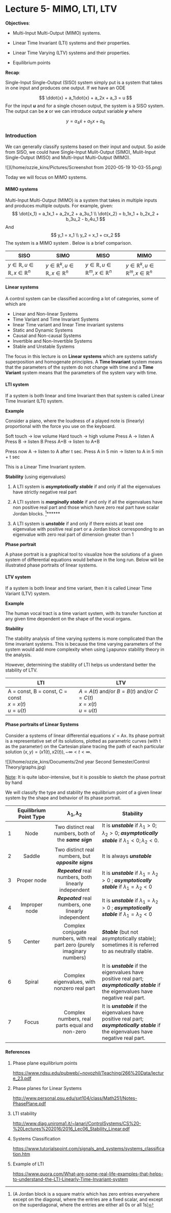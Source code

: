 # Lecture 5- MIMO, LTI, LTV

**Objectives**:

- Multi-Input Multi-Output (MIMO) systems. 

- Linear Time Invariant (LTI) systems and their properties.

- Linear Time Varying (LTV) systems and their properties.

- Equilibrium points

**Recap**:

Single-Input Single-Output (SISO) system simply put is a system that takes in one input and produces one output. If we have an ODE

$$
\ddot{x} + a_1\dot{x} + a_2x + a_3 = u
$$
For the input ***u*** and for a single chosen output, the system is a SISO system. The output can be ***x*** or we can introduce output variable ***y*** where

$$
y = a_4\dot{x} + a_5x + a_6
$$

### Introduction
We can generally classify systems based on their input and output. So aside from SISO, we could have Single-Input Mulit-Output (SIMO), Mulit-Input Single-Output (MISO) and Multi-Input Multi-Output (MIMO). 

![](/home/ozzie_kins/Pictures/Screenshot from 2020-05-19 10-03-55.png)

Today we will focus on MIMO systems.

#### MIMO systems

Multi-Input Multi-Output (MIMO) is a system that takes in multiple inputs and produces multiple outputs. For example, given:
$$
\dot{x_1} = a_1x_1 + a_2x_2 + a_3u_1	\\
\dot{x_2} = b_1x_1 + b_2x_2 + b_3u_2 - b_4u_1
$$
And
$$
y_1 = x_1	\\
y_2 = x_1 + cx_2
$$
The system is a MIMO system . Below is a brief comparison.

| SISO  | SIMO | MISO  | MIMO  |
| ------------- | ------------- | ------------- | ------------- |
| $y ∈ ℝ, u ∈ ℝ, x ∈ ℝ^n$ | $y ∈ ℝ^k, u ∈ ℝ, x ∈ ℝ^n$ | $y ∈ ℝ, u ∈ ℝ^m, x ∈ ℝ^n$ | $y ∈ ℝ^k, u ∈ ℝ^m, x ∈ ℝ^n$ |

#### Linear systems

A control system can be classified according a lot of categories, some of which are

- Linear and Non-linear Systems
- Time Variant and Time Invariant Systems
- linear Time variant and linear Time invariant systems
- Static and Dynamic Systems
- Causal and Non-causal Systems
- Invertible and Non-Invertible Systems
- Stable and Unstable Systems

The focus in this lecture is on **Linear systems** which are systems satisfy superposition and homogenate principles. A **Time Invariant** system  means that the parameters of the system do not change with time and a **Time Variant** system means that the parameters of the system vary with time.

#### LTI system

If a system is both linear and time Invariant then that system is called Linear Time Invariant (LTI) system. 

**Example**

Consider a piano, where the loudness of a played note is (linearly) proportional with the force you use on the keyboard.

Soft touch -> low volume
Hard touch -> high volume
Press A -> listen A
Press B -> listen B
Press A+B -> listen to A+B

Press now A -> listen to A after t sec.
Press A in 5 min -> listen to A in 5 min + t sec

This is a Linear Time Invariant system.

**Stability** (using eigenvalues)

1. A LTI system is ***asymptotically stable*** if and only if all the eigenvalues have strictly negative real part

2. A LTI system is ***marginally stable*** if and only if all the eigenvalues have non positive real part and those which have zero real part have scalar Jordan blocks. [^Jordan blocks]****** 

   [^Jordan blocks]: (A Jordan block is a square matrix which has zero entries everywhere except on the diagonal, where the entries are a fixed scalar, and except on the superdiagonal, where the entries are either all 0s or all 1s)

3. A LTI system is ***unstable*** if and only if there exists at least one eigenvalue with positive real part or a Jordan block corresponding to an eigenvalue with zero real part of dimension greater than 1

**Phase portrait**

A phase portrait is a graphical tool to visualize how the solutions of a given system of differential equations would behave in the long run. Below will be illustrated phase portraits of linear systems.

#### LTV system

If a system is both linear and time variant, then it is called Linear Time Variant (LTV) system.

**Example**

The human vocal tract is a time variant system, with its transfer function at any given time dependent on the shape of the vocal organs. 

**Stability**

The stability analysis of time varying systems is more complicated than the time invariant systems. This is because the time varying parameters of the system would add more complexity when using Lyapunov stability theory in the analysis.

However, determining the stability of LTI helps us understand better the stability of LTV.

| LTI                             | LTV  |
| ------------------------------- | ---- |
| A = const, B = const, C = const​<br>$x = x(t)$ <br> $u = u(t)$ | $A = A(t)$ and/or $B = B(t)$ and/or $C = C(t)$<br/>$x = x(t)$ <br/> $u = u(t)$ |



#### Phase portraits of Linear Systems

Consider a systems of linear differential equations x′ = Ax. Its phase portrait is a representative set of its solutions, plotted as parametric curves (with t as the parameter) on the Cartesian plane tracing the path of each particular solution $(x, y) = (x1(t), x2(t)), −∞ < t < ∞$.

![](/home/ozzie_kins/Documents/2nd year Second Semester/Control Theory/graphs.jpg)

<u>Note</u>: It is quite labor-intensive, but it is possible to sketch the phase portrait by hand 

We will classify the type and stability the equilibrium point of a given linear system by the shape and behavior of its phase portrait.

|   | Equilibrium Point Type |  $\lambda_1, \lambda_2$ | Stability |
|:-:|:-:|:-:|---|
| 1  | Node  | Two distinct real numbers, both of the ***same sign*** | It is ***unstable*** if $\lambda_1 > 0; \lambda_2 > 0$; ***asymptotically stable*** if $\lambda_1 < 0; \lambda_2 < 0$. |
| 2  |  Saddle | Two distinct real numbers, but ***opposite signs*** | It is always ***unstable*** |
| 3 | Proper node | ***Repeated*** real numbers, both linearly independent | It is ***unstable*** if $\lambda_1 = \lambda_2 > 0$ ; ***asymptotically stable*** if $\lambda_1 = \lambda_2 < 0$ |
| 4 | Improper node | ***Repeated*** real numbers, one linearly independent | It is ***unstable*** if $\lambda_1 = \lambda_2 > 0$ ; ***asymptotically stable*** if $\lambda_1 = \lambda_2 < 0$ |
| 5 | Center | Complex conjugate numbers, with real part zero (purely imaginary numbers) | ***Stable*** (but not asymptotically stable); sometimes it is referred to as neutrally stable. |
| 6 | Spiral | Complex eigenvalues, with nonzero real part | It is ***unstable*** if the eigenvalues have positive real part; ***asymptotically stable*** if the eigenvalues have negative real part. |
| 7 | Focus | Complex numbers, real parts equal and non-zero | It is ***unstable*** if the eigenvalues have positive real part; ***asymptotically stable*** if the eigenvalues have negative real part. |

#### References

1. Phase plane equilibrium points

   https://www.ndsu.edu/pubweb/~novozhil/Teaching/266%20Data/lecture_23.pdf

2. Phase planes for Linear Systems

   http://www.personal.psu.edu/sxt104/class/Math251/Notes-PhasePlane.pdf

3. LTI stability

   http://www.diag.uniroma1.it/~lanari/ControlSystems/CS%20-%20Lectures%202016/2016_Lec06_Stability_Linear.pdf

4. Systems Classification

   https://www.tutorialspoint.com/signals_and_systems/systems_classification.htm

5. Example of LTI

   https://www.quora.com/What-are-some-real-life-examples-that-helps-to-understand-the-LTI-Linearly-Time-Invariant-system



